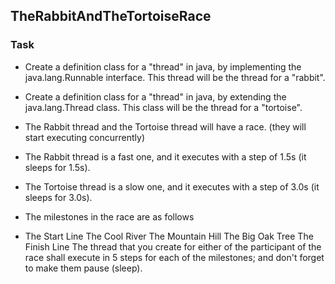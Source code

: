 ##  TheRabbitAndTheTortoiseRace
### Task
 - Create a definition class for a "thread" in java, by implementing the java.lang.Runnable interface. This thread will be the thread for a "rabbit".

- Create a definition class for a "thread" in java, by extending the java.lang.Thread class. This class will be the thread for a "tortoise".

- The Rabbit thread and the Tortoise thread will have a race. (they will start executing concurrently)

- The Rabbit thread is a fast one, and it executes with a step of 1.5s (it sleeps for 1.5s).

- The Tortoise thread is a slow one, and it executes with a step of 3.0s (it sleeps for 3.0s).

- The milestones in the race are as follows

- The Start Line The Cool River The Mountain Hill The Big Oak Tree The Finish Line The thread that you create for either of the participant of the race shall execute in 5 steps for each of the milestones; and don't forget to make them pause (sleep).